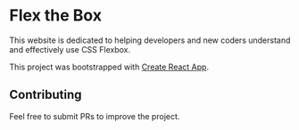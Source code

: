 # Flex the Box

This website is dedicated to helping developers and new coders understand and effectively use CSS Flexbox.

This project was bootstrapped with [Create React App](https://github.com/facebook/create-react-app).

## Contributing

Feel free to submit PRs to improve the project.
